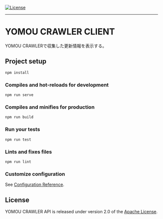 [![License](https://img.shields.io/badge/License-Apache%202.0-blue.svg)](https://opensource.org/licenses/Apache-2.0)
***
# YOMOU CRAWLER CLIENT
YOMOU CRAWLERで収集した更新情報を表示する。

## Project setup
```
npm install
```

### Compiles and hot-reloads for development
```
npm run serve
```

### Compiles and minifies for production
```
npm run build
```

### Run your tests
```
npm run test
```

### Lints and fixes files
```
npm run lint
```

### Customize configuration
See [Configuration Reference](https://cli.vuejs.org/config/).

## License
YOMOU CRAWLER API is released under version 2.0 of the [Apache License][].

[Apache License]: http://www.apache.org/licenses/LICENSE-2.0
